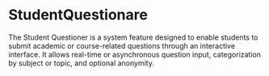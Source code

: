 # StudentQuestionare
The Student Questioner is a system feature designed to enable students to submit academic or course-related questions through an interactive interface. It allows real-time or asynchronous question input, categorization by subject or topic, and optional anonymity.
